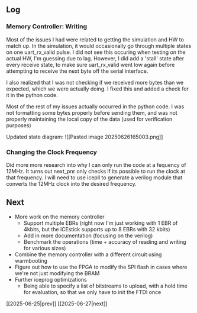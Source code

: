 ## Log
### Memory Controller: Writing
Most of the issues I had were related to getting the simulation and HW to match up. In the simulation, it would occasionally go through multiple states on one uart_rx_valid pulse. I did not see this occuring when testing on the actual HW, I'm guessing due to lag. However, I did add a 'stall' state after every receive state, to make sure uart_rx_valid went low again before attempting to receive the next byte off the serial interface. 

I also realized that I was not checking if we received more bytes than we expected, which we were actually doing. I fixed this and added a check for it in the python code.

Most of the rest of my issues actually occurred in the python code. I was not formatting some bytes properly before sending them, and was not properly maintaining the local copy of the data (used for verification purposes)

Updated state diagram:
![[Pasted image 20250626165003.png]]

### Changing the Clock Frequency
Did more more research into why I can only run the code at a fequency of 12MHz. It turns out next_pnr only checks if its possible to run the clock at that frequency. I will need to use icepll to generate a verilog module that converts the 12MHz clock into the desired frequency. 
## Next
- More work on the memory controller
	- Support multiple EBRs (right now I'm just working with 1 EBR of 4kbits, but the iCEstick supports up to 8 EBRs with 32 kbits)
	- Add in more documentation (focusing on the verilog)
	- Benchmark the operations (time + accuracy of reading and writing for various sizes)
- Combine the memory controller with a different circuit using warmbooting
- Figure out how to use the FPGA to modify the SPI flash in cases where we're not just modifying the BRAM
- Further iceprog optimizations
	- Being able to specify a list of bitstreams to upload, with a hold time for evaluation, so that we only have to init the FTDI once

[[2025-06-25|prev]] [[2025-06-27|next]]
